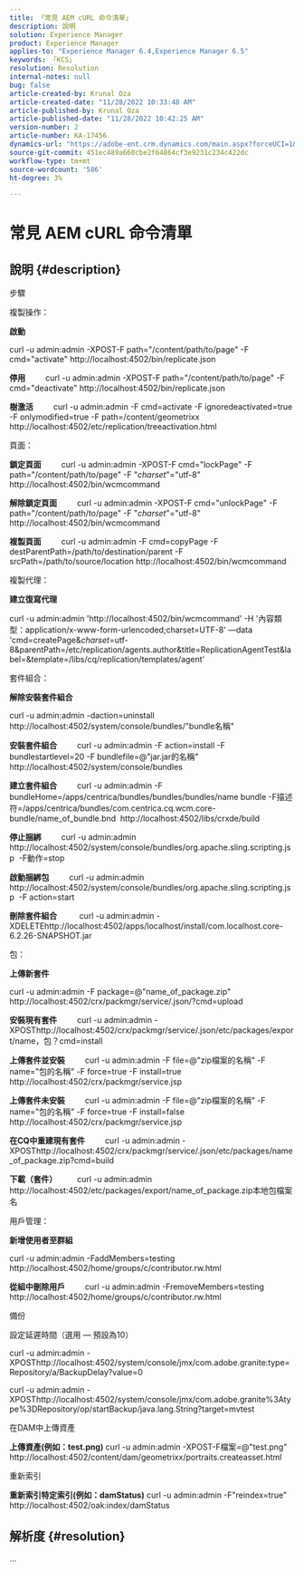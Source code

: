 ```yaml
---
title: 「常見 AEM cURL 命令清單」
description: 說明
solution: Experience Manager
product: Experience Manager
applies-to: "Experience Manager 6.4,Experience Manager 6.5"
keywords: 「KCS」
resolution: Resolution
internal-notes: null
bug: false
article-created-by: Krunal Oza
article-created-date: "11/28/2022 10:33:48 AM"
article-published-by: Krunal Oza
article-published-date: "11/28/2022 10:42:25 AM"
version-number: 2
article-number: KA-17456
dynamics-url: "https://adobe-ent.crm.dynamics.com/main.aspx?forceUCI=1&pagetype=entityrecord&etn=knowledgearticle&id=e32c0f20-086f-ed11-9561-6045bd006079"
source-git-commit: 451ec489a660cbe2f64864cf3e9231c234c422dc
workflow-type: tm+mt
source-wordcount: '586'
ht-degree: 3%

---
```


# 常見 AEM cURL 命令清單

## 說明 {#description}


步驟

複製操作：

<b>啟動</b>

curl -u admin:admin -XPOST-F path=&quot;/content/path/to/page&quot; -F cmd=&quot;activate&quot; http://localhost:4502/bin/replicate.json

<b>停用</b>
        curl -u admin:admin -XPOST-F path=&quot;/content/path/to/page&quot; -F cmd=&quot;deactivate&quot; http://localhost:4502/bin/replicate.json

<b>樹激活</b>
        curl -u admin:admin -F cmd=activate -F ignoredeactivated=true -F onlymodified=true -F path=/content/geometrixx http://localhost:4502/etc/replication/treeactivation.html

頁面：

<b>鎖定頁面</b>
        curl -u admin:admin -XPOST-F cmd=&quot;lockPage&quot; -F path=&quot;/content/path/to/page&quot; -F &quot;_charset_&quot;=&quot;utf-8&quot; http://localhost:4502/bin/wcmcommand

<b>解除鎖定頁面</b>
        curl -u admin:admin -XPOST-F cmd=&quot;unlockPage&quot; -F path=&quot;/content/path/to/page&quot; -F &quot;_charset_&quot;=&quot;utf-8&quot; http://localhost:4502/bin/wcmcommand

<b>複製頁面</b>
        curl -u admin:admin -F cmd=copyPage -F destParentPath=/path/to/destination/parent -F srcPath=/path/to/source/location http://localhost:4502/bin/wcmcommand

複製代理：

<b>建立復寫代理</b>

curl -u admin:admin &#39;http://localhost:4502/bin/wcmcommand&#39; -H &#39;內容類型：application/x-www-form-urlencoded;charset=UTF-8&#39; —data &#39;cmd=createPage&amp;_charset_=utf-8&amp;parentPath=/etc/replication/agents.author&amp;title=ReplicationAgentTest&amp;label=&amp;template=/libs/cq/replication/templates/agent&#39;

套件組合：

<b>解除安裝套件組合</b>

curl -u admin:admin -daction=uninstall http://localhost:4502/system/console/bundles/&quot;bundle名稱&quot;

<b>安裝套件組合</b>
        curl -u admin:admin -F action=install -F bundlestartlevel=20 -F bundlefile=@&quot;jar.jar的名稱&quot; http://localhost:4502/system/console/bundles

<b>建立套件組合</b>
        curl -u admin:admin -F bundleHome=/apps/centrica/bundles/bundles/bundles/name bundle -F描述符=/apps/centrica/bundles/com.centrica.cq.wcm.core-bundle/name_of_bundle.bnd  http://localhost:4502/libs/crxde/build

<b>停止捆綁</b>
        curl -u admin:admin http://localhost:4502/system/console/bundles/org.apache.sling.scripting.jsp  -F動作=stop

<b>啟動捆綁包</b>
        curl -u admin:admin http://localhost:4502/system/console/bundles/org.apache.sling.scripting.jsp  -F action=start

<b>刪除套件組合</b>
         curl -u admin:admin -XDELETEhttp://localhost:4502/apps/localhost/install/com.localhost.core-6.2.26-SNAPSHOT.jar

包：

<b>上傳新套件</b>

curl -u admin:admin -F package=@&quot;name_of_package.zip&quot; http://localhost:4502/crx/packmgr/service/.json/?cmd=upload

<b>安裝現有套件</b>
        curl -u admin:admin -XPOSThttp://localhost:4502/crx/packmgr/service/.json/etc/packages/export/name，包？cmd=install

<b>上傳套件並安裝</b>
        curl -u admin:admin -F file=@&quot;zip檔案的名稱&quot; -F name=&quot;包的名稱&quot; -F force=true -F install=true http://localhost:4502/crx/packmgr/service.jsp

<b>上傳套件未安裝</b>
        curl -u admin:admin -F file=@&quot;zip檔案的名稱&quot; -F name=&quot;包的名稱&quot; -F force=true -F install=false http://localhost:4502/crx/packmgr/service.jsp

<b>在CQ中重建現有套件</b>
        curl -u admin:admin -XPOSThttp://localhost:4502/crx/packmgr/service/.json/etc/packages/name_of_package.zip?cmd=build

<b>下載（套件）</b>
        curl -u admin:admin http://localhost:4502/etc/packages/export/name_of_package.zip本地包檔案名

用戶管理：

<b>新增使用者至群組</b>

curl -u admin:admin -FaddMembers=testing http://localhost:4502/home/groups/c/contributor.rw.html

<b>從組中刪除用戶</b>
        curl -u admin:admin -FremoveMembers=testing http://localhost:4502/home/groups/c/contributor.rw.html

備份

設定延遲時間（選用 — 預設為10）

curl -u admin:admin -XPOSThttp://localhost:4502/system/console/jmx/com.adobe.granite:type=Repository/a/BackupDelay?value=0

curl -u admin:admin -XPOSThttp://localhost:4502/system/console/jmx/com.adobe.granite%3Atype%3DRepository/op/startBackup/java.lang.String?target=mvtest

在DAM中上傳資產

<b>上傳資產(例如：test.png)</b>
curl -u admin:admin -XPOST-F檔案=@&quot;test.png&quot; http://localhost:4502/content/dam/geometrixx/portraits.createasset.html

重新索引

<b>重新索引特定索引(例如：damStatus)</b>
curl -u admin:admin -F&quot;reindex=true&quot; http://localhost:4502/oak:index/damStatus


## 解析度 {#resolution}


...
